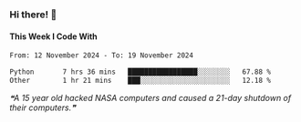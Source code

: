### Hi there! 👋

#### This Week I Code With
<!--START_SECTION:waka-->

```txt
From: 12 November 2024 - To: 19 November 2024

Python       7 hrs 36 mins   █████████████████░░░░░░░░   67.88 %
Other        1 hr 21 mins    ███░░░░░░░░░░░░░░░░░░░░░░   12.18 %
```

<!--END_SECTION:waka-->

<!--STARTS_HERE_QUOTE_README-->
<i>❝A 15 year old hacked NASA computers and caused a 21-day shutdown of their computers.❞</i>
<!--ENDS_HERE_QUOTE_README-->
